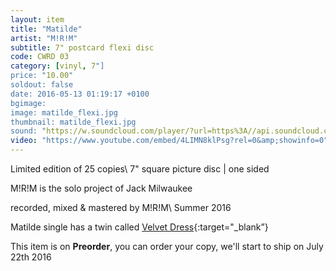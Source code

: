 ```yaml
---
layout: item
title: "Matilde"
artist: "M!R!M"
subtitle: 7" postcard flexi disc
code: CWRD 03
category: [vinyl, 7"]
price: "10.00"
soldout: false
date: 2016-05-13 01:19:17 +0100
bgimage:
image: matilde_flexi.jpg
thumbnail: matilde_flexi.jpg
sound: "https://w.soundcloud.com/player/?url=https%3A//api.soundcloud.com/playlists/228334966&amp;color=000000&amp;auto_play=false&amp;hide_related=false&amp;show_comments=true&amp;show_user=true&amp;show_reposts=false"
video: "https://www.youtube.com/embed/4LIMN8klPsg?rel=0&amp;showinfo=0"
---
```


Limited edition of 25 copies\\
7" square picture disc | one sided

M!R!M is the solo project of Jack Milwaukee

recorded, mixed & mastered by M!R!M\\
Summer 2016

Matilde single has a twin called [Velvet Dress]({{site.url}}/vinyl/7"/velvetdress){:target="_blank”}

This item is on  **Preorder**, you can order your copy,
we'll start to ship on July 22th 2016
